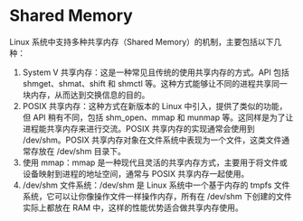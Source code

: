 # Shared Memory

Linux 系统中支持多种共享内存（Shared Memory）的机制，主要包括以下几种：

1. System V 共享内存：这是一种常见且传统的使用共享内存的方式。API 包括 shmget、shmat、shift 和 shmctl 等。这种方式能够让不同的进程共享同一块内存，从而达到交换信息的目的。
2. POSIX 共享内存：这种方式在新版本的 Linux 中引入，提供了类似的功能，但 API 稍有不同，包括 shm_open、mmap 和 munmap 等。这同样是为了让进程能共享内存来进行交流。POSIX 共享内存的实现通常会使用到 /dev/shm。POSIX 共享内存对象在文件系统中表现为一个文件，这类文件通常存放在 /dev/shm 目录下。
3. 使用 mmap：mmap 是一种现代且灵活的共享内存方式，主要用于将文件或设备映射到进程的地址空间，通常与 POSIX 共享内存一起使用。
4. /dev/shm 文件系统：/dev/shm 是 Linux 系统中一个基于内存的 tmpfs 文件系统，它可以让你像操作文件一样操作内存，所有在 /dev/shm 下创建的文件实际上都放在 RAM 中，这样的性能优势适合做共享内存使用。
